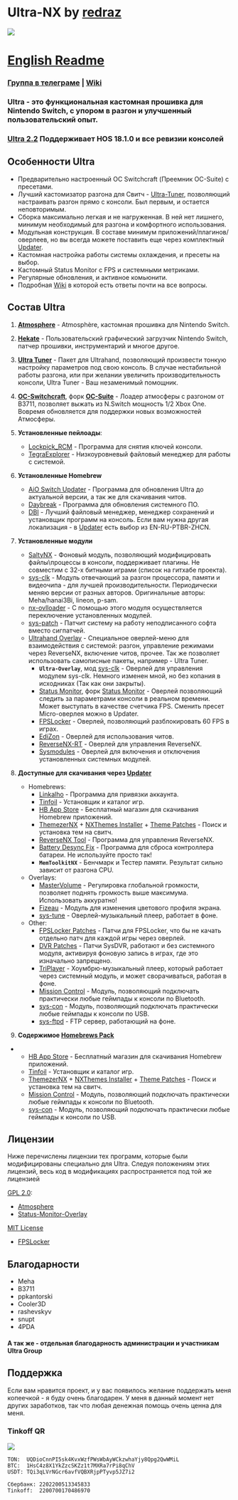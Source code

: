 # Ultra-NX by **[redraz](https://github.com/redraz)**

![](https://github.com/Ultra-NX/Ultra-Resources/raw/main/Ultra.png)

# [English Readme](README_ENG.md)

### [Группа в телеграме](https://t.me/UltraNX) | [Wiki](https://github.com/Ultra-NX/Ultra/wiki)

### Ultra - это функциональная кастомная прошивка для Nintendo Switch, с упором в разгон и улучшенный пользовательский опыт.

### [Ultra 2.2](https://github.com/Ultra-NX/Ultra/releases/latest) Поддерживает HOS 18.1.0 и все ревизии консолей



## Особенности Ultra

* Предварительно настроенный OC Switchcraft (Преемник OC-Suite) с пресетами.
* Лучший кастомизатор разгона для Свитч - [Ultra-Tuner](https://github.com/Ultra-NX/Ultra/wiki/Tuner-RU#Ultra-Tuner), позволяющий настраивать разгон прямо с консоли. Был первым, и остается неповторимым.
* Сборка максимально легкая и не нагруженная. В ней нет лишнего, минимум необходимый для разгона и комфортного использования.
* Модульная конструкция. В составе минимум приложений/плагинов/оверлеев, но вы всегда можете поставить еще через комплектный [Updater](https://github.com/Ultra-NX/Ultra/wiki/Tuner-RU#Updater).
* Кастомная настройка работы системы охлаждения, и пресеты на выбор.
* Кастомный Status Monitor c FPS и системными метриками.
* Регулярные обновления, и активное комьюнити.
* Подробная [Wiki](https://github.com/Ultra-NX/Ultra/wiki) в которой есть ответы почти на все вопросы.



## Состав Ultra

1. **[Atmosphere](https://github.com/Atmosphere-NX/Atmosphere)** - Atmosphère, кастомная прошивка для Nintendo Switch.
1. **[Hekate](https://github.com/CTCaer/hekate)** - Пользовательский графический загрузчик Nintendo Switch, патчер прошивки, инструментарий и многое другое.
1. **[Ultra Tuner](https://github.com/Ultra-NX/Ultra-Tuner)** - Пакет для Ultrahand, позволяющий произвести тонкую настройку параметров под свою консоль. В случае нестабильной работы разгона, или при желании увеличить производительность консоли, Ultra Tuner - Ваш незаменимый помощник.
1. **[OC-Switchcraft](https://github.com/halop/OC_Toolkit_SC_EOS)**, форк **[OC-Suite](https://github.com/hanai3Bi/Switch-OC-Suite/)** - Лоадер атмосферы с разгоном от B3711, позволяет выжать из N.Switch мощность 1/2 Xbox One. Вовремя обновляется для поддержки новых возможностей Атмосферы.


1. **Установленные пейлоады**:
   * [Lockpick_RCM](https://www.gamebrew.org/wiki/Lockpick_RCM_Switch) - Программа для снятия ключей консоли.
   * [TegraExplorer](https://github.com/suchmememanyskill/TegraExplorer) - Низкоуровневый файловый менеджер для работы с системой.


1. **Установленные Homebrew**
   * [AiO Switch Updater](https://github.com/HamletDuFromage/aio-switch-updater) - Программа для обновления Ultra до актуальной версии, а так же для скачивания читов.
   * [Daybreak](https://github.com/rashevskyv/kefir/releases/latest) - Программа для обновления системного ПО.
   * [DBI](https://github.com/rashevskyv/dbi) - Лучший файловый менеджер, менеджер сохранений и установщик программ на консоль. Если вам нужна другая локализация - в [Updater](https://github.com/Ultra-NX/Ultra/wiki/Tuner-RU#Updater) есть выбор из EN-RU-PTBR-ZHCN.


1. **Установленные модули**
   * [SaltyNX](https://github.com/masagrator/SaltyNX) - Фоновый модуль, позволяющий модифицировать файлы\процессы в консоли, поддерживает плагины. Не совместим с 32-х битными играми (список на гитхабе проекта).
   * [sys-clk](https://github.com/halop/OC_Toolkit_SC_EOS) - Модуль отвечающий за разгон процессора, памяти и видеочипа - для лучшей производительности. Периодически меняю версии от разных авторов. Оригинальные авторы: Meha/hanai3Bi, lineon, p-sam.
   * [nx-ovlloader](https://github.com/ppkantorski/nx-ovlloader) - С помощью этого модуля осуществляется переключение установленных модулей.
   * [sys-patch](https://www.gamebrew.org/wiki/Sys-patch_Switch) - Патчит систему на работу неподписанного софта вместо сигпатчей.
   * [Ultrahand Overlay](https://github.com/ppkantorski/Ultrahand-Overlay) - Специальное оверлей-меню для взаимодействия с системой: разгон, управление режимами через ReverseNX, включение читов, прочее. Так же позволяет использовать самописные пакеты, например - Ultra Tuner.
     - **`Ultra-Overlay`**, мод [sys-clk](https://github.com/halop/OC_Toolkit_SC_EOS) - Оверлей для управления модулем sys-clk. Немного изменен мной, но без копания в исходниках (Так как они закрыты).
     - [Status Monitor](https://github.com/Ultra-NX/Status-Monitor-Overlay), форк [Status Monitor](https://github.com/hanai3Bi/Status-Monitor-Overlay) - Оверлей позволяющий следить за параметрами консоли в реальном времени. Может выступать в качестве счетчика FPS. Сменить пресет Micro-оверлея можно в Updater.
     - [FPSLocker](https://github.com/masagrator/FPSLocker) - Оверлей, позволяющий разблокировать 60 FPS в играх.
     - [EdiZon](https://github.com/proferabg/EdiZon-Overlay) - Оверлей для использования читов.
     - [ReverseNX-RT](https://github.com/masagrator/ReverseNX-RT) - Оверлей для управления ReverseNX.
     - [Sysmodules](https://github.com/WerWolv/ovl-sysmodules/) - Оверлей для включения и отключения установленных системных модулей.


1. **Доступные для скачивания через [Updater](https://github.com/Ultra-NX/Ultra/wiki/Tuner-RU#Updater)**
   * Homebrews:
      * [Linkalho](https://www.gamebrew.org/wiki/Linkalho_Switch) - Программа для привязки аккаунта.
      * [Tinfoil](https://tinfoil.io) - Установщик и каталог игр.
      * [HB App Store](https://github.com/fortheusers/hb-appstore) - Бесплатный магазин для скачивания Homebrew приложений.
      * [ThemezerNX](https://github.com/suchmememanyskill/themezer-nx) + [NXThemes Installer](https://github.com/exelix11/SwitchThemeInjector) + [Theme Patches](https://github.com/exelix11/theme-patches) - Поиск и установка тем на свитч.
      * [ReverseNX Tool](https://github.com/masagrator/ReverseNX-Tool) - Программа для управления ReverseNX.
      * [Battery Desync Fix](https://github.com/CTCaer/battery_desync_fix_nx) - Программа для сброса контроллера батареи. Не используйте просто так!
      * **`MemToolkitNX`** - Бенчмарк и Тестер памяти. Результат сильно зависит от разгона CPU.
   * Overlays:
      * [MasterVolume](https://github.com/averne/MasterVolume) - Регулировка глобальной громкости, позволяет поднять громкость выше максимума. Использовать аккуратно!
      * [Fizeau](https://github.com/averne/Fizeau) - Модуль для изменения цветового профиля экрана.
      * [sys-tune](https://github.com/HookedBehemoth/sys-tune) - Оверлей-музыкальный плеер, работает в фоне.
   * Other:
      * [FPSLocker Patches](https://github.com/masagrator/FPSLocker-Warehouse) - Патчи для FPSLocker, что бы не качать отдельно патч для каждой игры через оверлей.
      * [DVR Patches](https://github.com/exelix11/dvr-patches) - Патчи SysDVR, работают и без системного модуля, активируя фоновую запись в играх, где это изначально запрещено.
      * [TriPlayer](https://github.com/DefenderOfHyrule/TriPlayer) - Хоумбрю-музыкальный плеер, который работает через системный модуль, и может сворачиваться, работая в фоне.
      * [Mission Control](https://github.com/ndeadly/MissionControl) - Модуль, позволяющий подключать практически любые геймпады к консоли по Bluetooth.
      * [sys-con](https://github.com/o0Zz/sys-con) - Модуль, позволяющий подключать практически любые геймпады к консоли по USB.
      * [sys-ftpd](https://github.com/tomvita/sys-ftpd-light) - FTP сервер, работающий на фоне.


1. **Содержимое [Homebrews Pack](https://github.com/Ultra-NX/Ultra/releases/latest)**
*
   * [HB App Store](https://github.com/fortheusers/hb-appstore) - Бесплатный магазин для скачивания Homebrew приложений.
   * [Tinfoil](https://tinfoil.io) - Установщик и каталог игр.
   * [ThemezerNX](https://github.com/suchmememanyskill/themezer-nx) + [NXThemes Installer](https://github.com/exelix11/SwitchThemeInjector) + [Theme Patches](https://github.com/exelix11/theme-patches) - Поиск и установка тем на свитч.
   * [Mission Control](https://github.com/ndeadly/MissionControl) - Модуль, позволяющий подключать практически любые геймпады к консоли по Bluetooth.
   * [sys-con](https://github.com/o0Zz/sys-con) - Модуль, позволяющий подключать практически любые геймпады к консоли по USB.




## Лицензии

Ниже перечислены лицензии тех программ, которые были модифицированы специально для Ultra. Следуя положениям этих лицензий, весь код в модификациях распространяется под той же лицензией

[GPL 2.0](https://github.com/Atmosphere-NX/Atmosphere/blob/master/LICENSE): 
  * [Atmosphere](https://github.com/Atmosphere-NX/Atmosphere)
  * [Status-Monitor-Overlay](https://github.com/masagrator/Status-Monitor-Overlay)

[MIT License](https://github.com/masagrator/FPSLocker/blob/main/LICENSE)
  * [FPSLocker](https://github.com/masagrator/FPSLocker)




## Благодарности 

* Meha
* B3711
* ppkantorski
* Cooler3D
* rashevskyv
* snupt
* 4PDA
#### А так же - отдельная благодарность администрации и участникам Ultra Group



## Поддержка

Если вам нравится проект, и у вас появилось желание поддержать меня копеечкой - я буду очень благодарен.
У меня в данный момент нет других заработков, так что любая денежная помощь очень ценна для меня.            

### Tinkoff QR
![](https://github.com/Ultra-NX/Ultra-Resources/raw/main/Tinkoff%20small.png)
```
TON:  UQDioCnnPI5sk4KvxWzfPWsWbAyWCkzwhaYjy8Qpg2QwWMiL
BTC:  1HsC4z8X1YkZzcSKZz1t7MXRa7rPi8qChV
USDT: TQi3qLVrNGcr6avfVQBXRjpPTyvp5JZ7i2

Сбербанк: 2202200513345833
Tinkoff:  2200700170486970
```